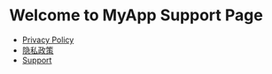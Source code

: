 # Welcome to MyApp Support Page

- [Privacy Policy](privacy_policy.md)
- [隐私政策](privacy_policy_1.md)
- [Support](support.md)
